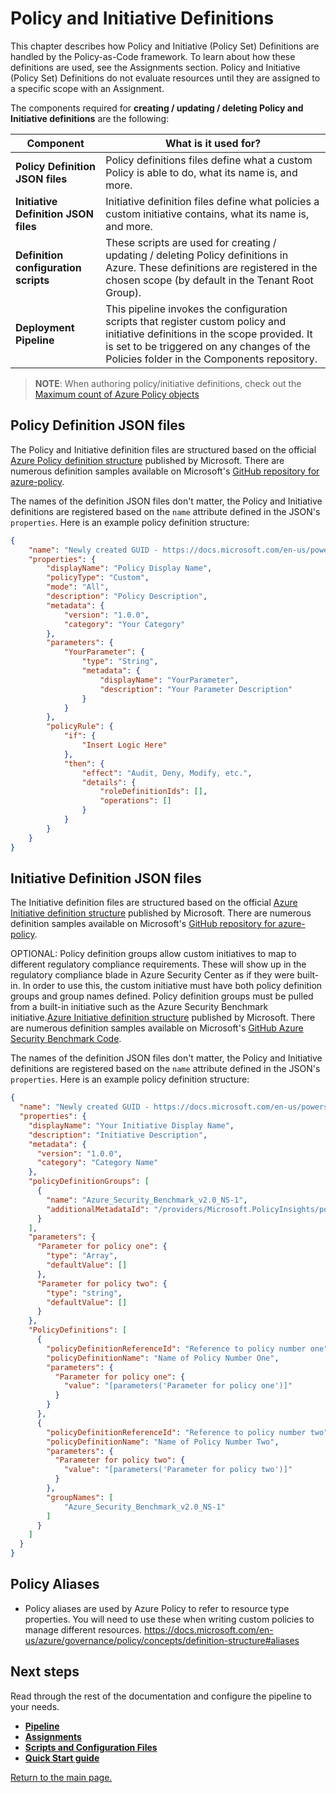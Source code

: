 # Policy and Initiative Definitions

This chapter describes how Policy and Initiative (Policy Set) Definitions are handled by the Policy-as-Code framework. To learn about how these definitions are used, see the Assignments section.
Policy and Initiative (Policy Set) Definitions do not evaluate resources until they are assigned to a specific scope with an Assignment.

The components required for **creating / updating / deleting Policy and Initiative definitions** are the following:

| Component | What is it used for? |
|--|--|
| **Policy Definition JSON files** | Policy definitions files define what a custom Policy is able to do, what its name is, and more. |
| **Initiative Definition JSON files** | Initiative definition files define what policies a custom initiative contains, what its name is, and more. |
| **Definition configuration scripts** | These scripts are used for creating / updating / deleting Policy definitions in Azure. These definitions are registered in the chosen scope (by default in the Tenant Root Group). |
| **Deployment Pipeline** | This pipeline invokes the configuration scripts that register custom policy and initiative definitions in the scope provided. It is set to be triggered on any changes of the Policies folder in the Components repository. |


> **NOTE**:
> When authoring policy/initiative definitions, check out the [Maximum count of Azure Policy objects](https://docs.microsoft.com/en-us/azure/governance/policy/overview#maximum-count-of-azure-policy-objects)

## Policy Definition JSON files

The Policy and Initiative definition files are structured based on the official [Azure Policy definition structure](https://docs.microsoft.com/en-us/azure/governance/policy/concepts/definition-structure) published by Microsoft. There are numerous definition samples available on Microsoft's [GitHub repository for azure-policy](https://github.com/Azure/azure-policy).

The names of the definition JSON files don't matter, the Policy and Initiative definitions are registered based on the `name` attribute defined in the JSON's `properties`. Here is an example policy definition structure:
```json
{
    "name": "Newly created GUID - https://docs.microsoft.com/en-us/powershell/module/microsoft.powershell.utility/new-guid?view=powershell-7.2",
    "properties": {
        "displayName": "Policy Display Name",
        "policyType": "Custom",
        "mode": "All",
        "description": "Policy Description",
        "metadata": {
            "version": "1.0.0",
            "category": "Your Category"
        },
        "parameters": {
            "YourParameter": {
                "type": "String",
                "metadata": {
                    "displayName": "YourParameter",
                    "description": "Your Parameter Description"
                }
            }
        },
        "policyRule": {
            "if": {
                "Insert Logic Here"
            },
            "then": {
                "effect": "Audit, Deny, Modify, etc.",
                "details": {
                    "roleDefinitionIds": [],
                    "operations": []
                }
            }
        }
    }
}
```
## Initiative Definition JSON files

The Initiative definition files are structured based on the official [Azure Initiative definition structure](https://docs.microsoft.com/en-us/azure/governance/policy/concepts/initiative-definition-structure) published by Microsoft. There are numerous definition samples available on Microsoft's [GitHub repository for azure-policy](https://github.com/Azure/azure-policy/tree/master/built-in-policies/policySetDefinitions).

OPTIONAL: Policy definition groups allow custom initiatives to map to different regulatory compliance requirements. These will show up in the regulatory compliance blade in Azure Security Center as if they were built-in. In order to use this, the custom initiative must have both policy definition groups and group names defined. Policy definition groups must be pulled from a built-in initiative such as the Azure Security Benchmark initiative.[Azure Initiative definition structure](https://docs.microsoft.com/en-us/azure/governance/policy/concepts/initiative-definition-structure) published by Microsoft. There are numerous definition samples available on Microsoft's [GitHub Azure Security Benchmark Code](https://github.com/Azure/azure-policy/blob/master/built-in-policies/policySetDefinitions/Security%20Center/AzureSecurityCenter.json).

The names of the definition JSON files don't matter, the Policy and Initiative definitions are registered based on the `name` attribute defined in the JSON's `properties`. Here is an example policy definition structure:
```json
{
  "name": "Newly created GUID - https://docs.microsoft.com/en-us/powershell/module/microsoft.powershell.utility/new-guid?view=powershell-7.2",
  "properties": {
    "displayName": "Your Initiative Display Name",
    "description": "Initiative Description",
    "metadata": {
      "version": "1.0.0",
      "category": "Category Name"
    },
    "policyDefinitionGroups": [
      {
        "name": "Azure_Security_Benchmark_v2.0_NS-1",
        "additionalMetadataId": "/providers/Microsoft.PolicyInsights/policyMetadata/Azure_Security_Benchmark_v2.0_NS-1"
      }
    ],
    "parameters": {
      "Parameter for policy one": {
        "type": "Array",
        "defaultValue": []
      },
      "Parameter for policy two": {
        "type": "string",
        "defaultValue": []
      }
    },
    "PolicyDefinitions": [
      {
        "policyDefinitionReferenceId": "Reference to policy number one",
        "policyDefinitionName": "Name of Policy Number One",
        "parameters": {
          "Parameter for policy one": {
            "value": "[parameters('Parameter for policy one')]"
          }
        }
      },
      {
        "policyDefinitionReferenceId": "Reference to policy number two",
        "policyDefinitionName": "Name of Policy Number Two",
        "parameters": {
          "Parameter for policy two": {
            "value": "[parameters('Parameter for policy two')]"
          }
        },
        "groupNames": [
            "Azure_Security_Benchmark_v2.0_NS-1"
        ]
      }
    ]
  }
}
```
## Policy Aliases
 - Policy aliases are used by Azure Policy to refer to resource type properties. You will need to use these when writing custom policies to manage different resources.
https://docs.microsoft.com/en-us/azure/governance/policy/concepts/definition-structure#aliases

## Next steps
Read through the rest of the documentation and configure the pipeline to your needs.

- **[Pipeline](./pipeline.md)**
- **[Assignments](./Assignments.md)**
- **[Scripts and Configuration Files](./ScriptsAndConfigurationFiles.md)**
- **[Quick Start guide](../readme.md)**

[Return to the main page.](../readme.md)